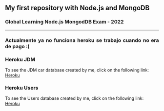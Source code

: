 <h2>My first repository with Node.js and MongoDB</h2>

<h3 align="justify">Global Learning Node.js MongodDB Exam - 2022</h3>

---
<h3 align="justify">Actualmente ya no funciona heroku se trabajo cuando no era de pago :(</h3>
<h3 align="justify">Heroku JDM</h3>

To see the JDM car database created by me, click on the following link: [Heroku](https://tobias-people-test.herokuapp.com/api/cars)

<h3 align="justify">Heroku Users</h3>

To see the Users database created by me, click on the following link: [Heroku](https://tobias-people-test.herokuapp.com/api/people)
